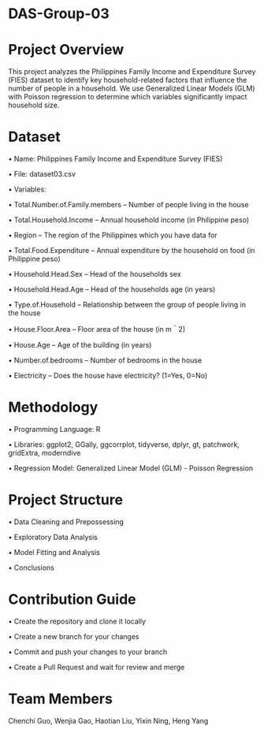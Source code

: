 # DAS-Group-03
# Project Overview
This project analyzes the Philippines Family Income and Expenditure Survey (FIES) dataset to identify key household-related factors that influence the number of people in a household. We use Generalized Linear Models (GLM) with Poisson regression to determine which variables significantly impact household size.

# Dataset
• Name: Philippines Family Income and Expenditure Survey (FIES)

• File: dataset03.csv

• Variables:

 • Total.Number.of.Family.members – Number of people living in the house
 
 • Total.Household.Income – Annual household income (in Philippine peso)
 
 • Region – The region of the Philippines which you have data for
 
 • Total.Food.Expenditure – Annual expenditure by the household on food (in Philippine peso)
 
 • Household.Head.Sex – Head of the households sex
 
 • Household.Head.Age – Head of the households age (in years)
 
 • Type.of.Household – Relationship between the group of people living in the house
 
 • House.Floor.Area – Floor area of the house (in m＾2)
 
 • House.Age – Age of the building (in years)
 
 • Number.of.bedrooms – Number of bedrooms in the house
 
 • Electricity – Does the house have electricity? (1=Yes, 0=No)
 
# Methodology
•	Programming Language: R

•	Libraries: ggplot2, GGally, ggcorrplot, tidyverse, dplyr, gt, patchwork, gridExtra, moderndive

•	Regression Model: Generalized Linear Model (GLM) - Poisson Regression

# Project Structure
• Data Cleaning and Prepossessing

• Exploratory Data Analysis

• Model Fitting and Analysis

• Conclusions

# Contribution Guide
• Create the repository and clone it locally

• Create a new branch for your changes

• Commit and push your changes to your branch

• Create a Pull Request and wait for review and merge

# Team Members
Chenchi Guo, Wenjia Gao, Haotian Liu, Yixin Ning, Heng Yang
